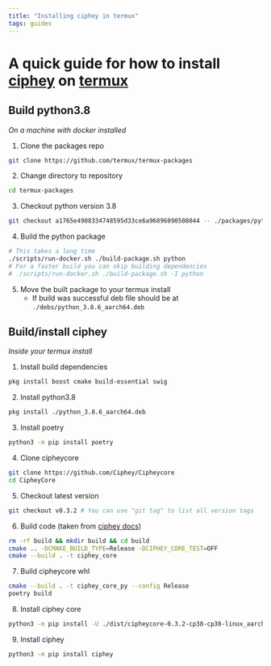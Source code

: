 ```yaml
---
title: "Installing ciphey in termux"
tags: guides
---
```


# A quick guide for how to install [ciphey](https://github.com/Ciphey/Ciphey) on [termux](https://github.com/termux/termux-app)

## Build python3.8
_On a machine with docker installed_
1. Clone the packages repo 
```bash
git clone https://github.com/termux/termux-packages
```

2. Change directory to repository 
```bash
cd termux-packages
```

3. Checkout python version 3.8 
```bash
git checkout a1765e4908334748595d33ce6a96896090508044 -- ./packages/python
```

4. Build the python package 
```bash
# This takes a long time
./scripts/run-docker.sh ./build-package.sh python
# For a faster build you can skip building dependencies 
# ./scripts/run-docker.sh ./build-package.sh -I python
```

5. Move the built package to your termux install
    - If build was successful deb file should be at `./debs/python_3.8.6_aarch64.deb`

## Build/install ciphey
_Inside your termux install_
1. Install build dependencies 
```bash
pkg install boost cmake build-essential swig
```

2. Install python3.8
```bash
pkg install ./python_3.8.6_aarch64.deb
```
    
3. Install poetry
```bash
python3 -m pip install poetry
```

4. Clone cipheycore 
```bash
git clone https://github.com/Ciphey/Cipheycore
cd CipheyCore
```

5. Checkout latest version
```bash
git checkout v0.3.2 # You can use "git tag" to list all version tags
```

6. Build code (taken from [ciphey docs](https://github.com/Ciphey/CipheyCore#building))
```bash
rm -rf build && mkdir build && cd build
cmake .. -DCMAKE_BUILD_TYPE=Release -DCIPHEY_CORE_TEST=OFF
cmake --build . -t ciphey_core
```

7. Build cipheycore whl
```bash
cmake --build . -t ciphey_core_py --config Release
poetry build
```

8. Install ciphey core
```bash
python3 -m pip install -U ./dist/cipheycore-0.3.2-cp38-cp38-linux_aarch64.whl
```

9. Install ciphey
```bash
python3 -m pip install ciphey
```
